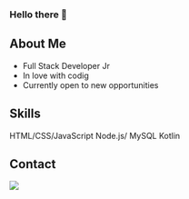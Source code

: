 ### Hello there 👋

## About Me
- Full Stack Developer Jr
- In love with codig
- Currently open to new opportunities

## Skills
HTML/CSS/JavaScript
Node.js/
MySQL
Kotlin

## Contact
<p align="left">  
  <a href="https://www.linkedin.com/in/leoonardoferreira/" alt="Linkedin">
    <img src="https://img.shields.io/badge/-Linkedin-6610F2?style=for-the-badge&logo=Linkedin&logoColor=FFFFFF&link=https://www.linkedin.com/in/leoonardoferreira/"/>
  </a>
</p>
